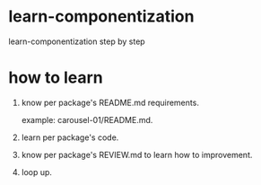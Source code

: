 # learn-componentization
learn-componentization step by step

# how to learn

1. know per package's README.md requirements.

    example: carousel-01/README.md.

2. learn per package's code.

3. know per package's REVIEW.md to learn how to improvement.

4. loop up.